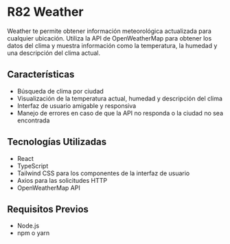 # R82 Weather

Weather te permite obtener información meteorológica actualizada para cualquier ubicación.
Utiliza la API de OpenWeatherMap para obtener los datos del clima y muestra información como la temperatura, la humedad y una descripción del clima actual.

## Características

- Búsqueda de clima por ciudad
- Visualización de la temperatura actual, humedad y descripción del clima
- Interfaz de usuario amigable y responsiva
- Manejo de errores en caso de que la API no responda o la ciudad no sea encontrada

## Tecnologías Utilizadas

- React
- TypeScript
- Tailwind CSS para los componentes de la interfaz de usuario
- Axios para las solicitudes HTTP
- OpenWeatherMap API

## Requisitos Previos

- Node.js
- npm o yarn